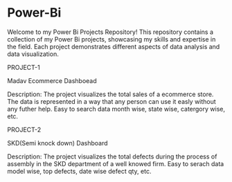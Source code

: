 # Power-Bi
Welcome to my Power Bi Projects Repository! This repository contains a collection of my Power Bi projects, showcasing my skills and expertise in the field. Each project demonstrates different aspects of data analysis and data visualization.

PROJECT-1

Madav Ecommerce Dashboead

Description: The project visualizes the total sales of a ecommerce store. The data is represented in a way that any person can use it easly without any futher help. Easy to search data month wise, state wise, catergory wise, etc.

PROJECT-2

SKD(Semi knock down) Dashboard

Description: The project visualizes the total defects during the process of assembly in the SKD department of a well knowed firm. Easy to serach data model wise, top defects, date wise defect qty, etc.
